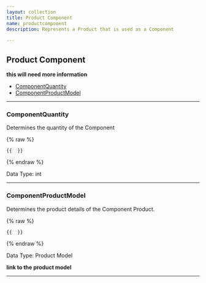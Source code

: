 ```yaml
---
layout: collection
title: Product Component
name: productcomponent
description: Represents a Product that is used as a Component
 
---
```


## Product Component

__this will need more information__

* [ComponentQuantity](#componentquantity)
* [ComponentProductModel](#componentproductmodel)

---

<a name="componentquantity"></a>
### ComponentQuantity
Determines the quantity of the Component

{% raw %}
```liquid
{{  }}

```
{% endraw %}

Data Type: int

---

<a name="componentproductmodel"></a>
### ComponentProductModel
Determines the product details of the Component Product.

{% raw %}
```liquid
{{  }}

```
{% endraw %}

Data Type: Product Model

__link to the product model__

---
